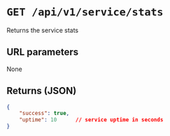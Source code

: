 # `GET /api/v1/service/stats`

Returns the service stats

## URL parameters
None

## Returns (JSON)
```json
{
	"success": true,
	"uptime": 10      // service uptime in seconds
}
```
